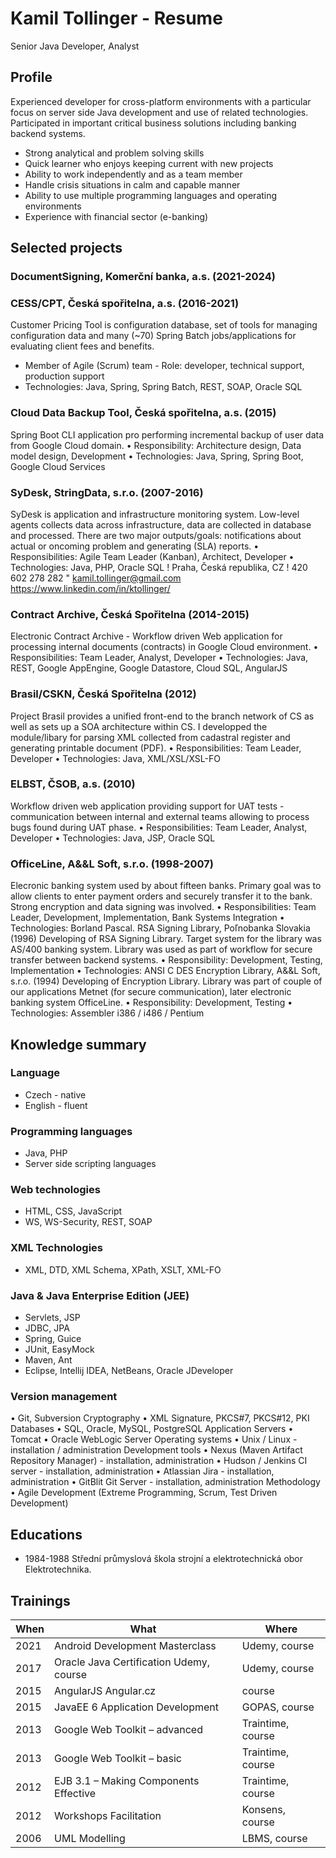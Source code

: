 ---
---

# Kamil Tollinger - Resume

Senior Java Developer, Analyst

## Profile

Experienced developer for cross-platform environments with a particular focus on
server side Java development and use of related technologies. Participated in
important critical business solutions including banking backend systems.

- Strong analytical and problem solving skills
- Quick learner who enjoys keeping current with new projects
- Ability to work independently and as a team member
- Handle crisis situations in calm and capable manner
- Ability to use multiple programming languages and operating environments
- Experience with financial sector (e-banking)

## Selected projects

### DocumentSigning, Komerční banka, a.s. (2021-2024)

### CESS/CPT, Česká spořitelna, a.s. (2016-2021)

Customer Pricing Tool is configuration database, set of tools for managing configuration
data and many (~70) Spring Batch jobs/applications for evaluating client fees and benefits.

- Member of Agile (Scrum) team - Role: developer, technical support, production support
- Technologies: Java, Spring, Spring Batch, REST, SOAP, Oracle SQL

### Cloud Data Backup Tool, Česká spořitelna, a.s. (2015)

Spring Boot CLI application pro performing incremental backup of user data from Google
Cloud domain.
• Responsibility: Architecture design, Data model design, Development
• Technologies: Java, Spring, Spring Boot, Google Cloud Services

### SyDesk, StringData, s.r.o. (2007-2016)

SyDesk is application and infrastructure monitoring system. Low-level agents collects data
across infrastructure, data are collected in database and processed. There are two major
outputs/goals: notifications about actual or oncoming problem and generating (SLA)
reports.
• Responsibilities: Agile Team Leader (Kanban), Architect, Developer
• Technologies: Java, PHP, Oracle SQL
! Praha, Česká republika, CZ
! 420 602 278 282
" kamil.tollinger@gmail.com
https://www.linkedin.com/in/ktollinger/

### Contract Archive, Česká Spořitelna (2014-2015)

Electronic Contract Archive - Workflow driven Web application for processing internal
documents (contracts) in Google Cloud environment.
• Responsibilities: Team Leader, Analyst, Developer
• Technologies: Java, REST, Google AppEngine, Google Datastore, Cloud SQL,
AngularJS

### Brasil/CSKN, Česká Spořitelna (2012)

Project Brasil provides a unified front-end to the branch network of CS as well as sets up a
SOA architecture within CS. I developped the module/libary for parsing XML collected from
cadastral register and generating printable document (PDF).
• Responsibilities: Team Leader, Developer
• Technologies: Java, XML/XSL/XSL-FO

### ELBST, ČSOB, a.s. (2010)

Workflow driven web application providing support for UAT tests - communication between
internal and external teams allowing to process bugs found during UAT phase.
• Responsibilities: Team Leader, Analyst, Developer
• Technologies: Java, JSP, Oracle SQL

### OfficeLine, A&&L Soft, s.r.o. (1998-2007)

Elecronic banking system used by about fifteen banks. Primary goal was to allow clients to
enter payment orders and securely transfer it to the bank. Strong encryption and data
signing was involved.
• Responsibilities: Team Leader, Development, Implementation, Bank Systems Integration
• Technologies: Borland Pascal.
RSA Signing Library, Poľnobanka Slovakia (1996)
Developing of RSA Signing Library. Target system for the library was AS/400 banking
system. Library was used as part of workflow for secure transfer between backend
systems.
• Responsibility: Development, Testing, Implementation
• Technologies: ANSI C
DES Encryption Library, A&&L Soft, s.r.o. (1994)
Developing of Encryption Library. Library was part of couple of our applications Metnet (for
secure communication), later electronic banking system OfficeLine.
• Responsibility: Development, Testing
• Technologies: Assembler i386 / i486 / Pentium

## Knowledge summary

### Language

- Czech - native
- English - fluent

### Programming languages

- Java, PHP
- Server side scripting languages

### Web technologies

- HTML, CSS, JavaScript
- WS, WS-Security, REST, SOAP

### XML Technologies

- XML, DTD, XML Schema, XPath, XSLT, XML-FO

### Java & Java Enterprise Edition (JEE)

- Servlets, JSP
- JDBC, JPA
- Spring, Guice
- JUnit, EasyMock
- Maven, Ant
- Eclipse, Intellij IDEA, NetBeans, Oracle JDeveloper

### Version management

• Git, Subversion
Cryptography
• XML Signature, PKCS#7, PKCS#12, PKI
Databases
• SQL, Oracle, MySQL, PostgreSQL
Application Servers
• Tomcat
• Oracle WebLogic Server
Operating systems
• Unix / Linux - installation / administration
Development tools
• Nexus (Maven Artifact Repository Manager) - installation, administration
• Hudson / Jenkins CI server - installation, administration
• Atlassian Jira - installation, administration
• GitBlit Git Server - installation, administration
Methodology
• Agile Development (Extreme Programming, Scrum, Test Driven Development)

## Educations

- 1984-1988 Střední průmyslová škola strojní a elektrotechnická obor Elektrotechnika.

## Trainings

| When | What                                    | Where             |
| ---- | --------------------------------------- | ----------------- |
| 2021 | Android Development Masterclass         | Udemy, course     |
| 2017 | Oracle Java Certification Udemy, course | Udemy, course     |
| 2015 | AngularJS Angular.cz                    | course            |
| 2015 | JavaEE 6 Application Development        | GOPAS, course     |
| 2013 | Google Web Toolkit – advanced           | Traintime, course |
| 2013 | Google Web Toolkit – basic              | Traintime, course |
| 2012 | EJB 3.1 – Making Components Effective   | Traintime, course |
| 2012 | Workshops Facilitation                  | Konsens, course   |
| 2006 | UML Modelling                           | LBMS, course      |